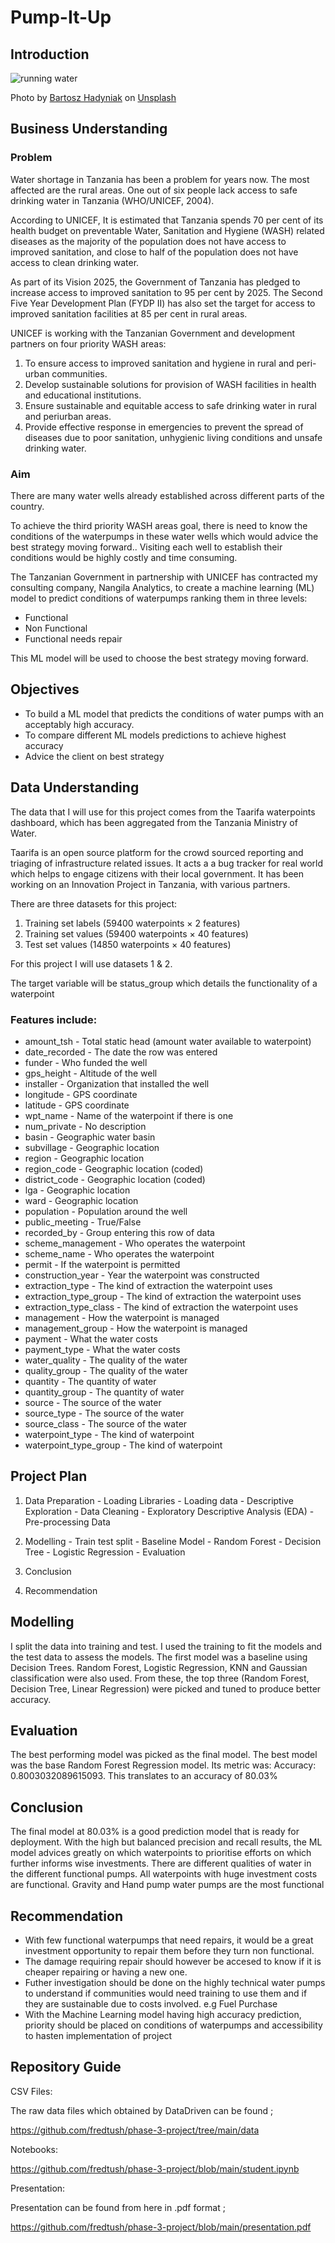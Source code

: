 # Pump-It-Up


## Introduction

![running water](unsplash_water.jpeg)

<span>Photo by <a href="https://media.istockphoto.com/photos/poor-indian-children-asking-for-fresh-water-india-picture-id637020090?s=612x612">Bartosz Hadyniak</a> on <a 
href="https://www.istockphoto.com/photo/poor-indian-children-asking-for-fresh-water-india-gm637020090-113379827">Unsplash</a></span>


## Business Understanding

### Problem
Water shortage in Tanzania has been a problem for years now. The most affected are the rural areas. One out of six people lack access to safe drinking water in Tanzania (WHO/UNICEF, 2004).

According to UNICEF, It is estimated that Tanzania spends 70 per cent of its health budget on preventable Water, Sanitation and Hygiene (WASH) related diseases as the majority of the population does not have access to improved sanitation, and close to half of the population does not have access to clean drinking water.

As part of its Vision 2025, the Government of Tanzania has pledged to increase access to improved sanitation to 95 per cent by 2025. The Second Five Year Development Plan (FYDP II) has also set the target for access to improved sanitation facilities at 85 per cent in rural areas.

UNICEF is working with the Tanzanian Government and development partners on four priority WASH areas:

1. To ensure access to improved sanitation and hygiene in rural and peri-urban communities.
2. Develop sustainable solutions for provision of WASH facilities in health and educational institutions.
3. Ensure sustainable and equitable access to safe drinking water in rural and periurban areas.
4. Provide effective response in emergencies to prevent the spread of diseases due to poor sanitation, unhygienic living conditions and unsafe drinking water.

### Aim
There are many water wells already established across different parts of the country.

To achieve the third priority WASH areas goal, there is need to know the conditions of the waterpumps in these water wells which would advice the best strategy moving forward.. Visiting each well to establish their conditions would be highly costly and time consuming.

The Tanzanian Government in partnership with UNICEF has contracted my consulting company, Nangila Analytics, to create a machine learning (ML) model to predict conditions of waterpumps ranking them in three levels:

- Functional
- Non Functional
- Functional needs repair

This ML model will be used to choose the best strategy moving forward.

## Objectives

- To build a ML model that predicts the conditions of water pumps with an acceptably high accuracy.
- To compare different ML models predictions to achieve highest accuracy
- Advice the client on best strategy


##  Data Understanding

The data that I will use for this project comes from the Taarifa waterpoints dashboard, which has been aggregated from the Tanzania Ministry of Water.

Taarifa is an open source platform for the crowd sourced reporting and triaging of infrastructure related issues. It acts a a bug tracker for real world which helps to engage citizens with their local government. It has been working on an Innovation Project in Tanzania, with various partners.

There are three datasets for this project:
 1. Training set labels (59400 waterpoints × 2 features)
 2. Training set values (59400 waterpoints × 40 features)
 3. Test set values (14850 waterpoints × 40 features)

For this project I will use datasets 1 & 2. 

The target variable will be status_group which details the functionality of a waterpoint

### Features include:

- amount_tsh           - Total static head (amount water available to waterpoint)
- date_recorded         - The date the row was entered
- funder                - Who funded the well
- gps_height            - Altitude of the well
- installer             - Organization that installed the well
- longitude             - GPS coordinate
- latitude              - GPS coordinate
- wpt_name              - Name of the waterpoint if there is one
- num_private           - No description
- basin                 - Geographic water basin
- subvillage            - Geographic location
- region                - Geographic location
- region_code           - Geographic location (coded)
- district_code         - Geographic location (coded)
- lga                   - Geographic location
- ward                  - Geographic location
- population            - Population around the well
- public_meeting        - True/False
- recorded_by           - Group entering this row of data
- scheme_management     - Who operates the waterpoint
- scheme_name           - Who operates the waterpoint
- permit                - If the waterpoint is permitted
- construction_year     - Year the waterpoint was constructed
- extraction_type       - The kind of extraction the waterpoint uses
- extraction_type_group - The kind of extraction the waterpoint uses
- extraction_type_class - The kind of extraction the waterpoint uses
- management            - How the waterpoint is managed
- management_group      - How the waterpoint is managed
- payment               - What the water costs
- payment_type          - What the water costs
- water_quality         - The quality of the water
- quality_group         - The quality of the water
- quantity              - The quantity of water
- quantity_group        - The quantity of water
- source                - The source of the water
- source_type           - The source of the water
- source_class          - The source of the water
- waterpoint_type       - The kind of waterpoint
- waterpoint_type_group - The kind of waterpoint




## Project Plan

1. Data Preparation
       - Loading Libraries
       - Loading data
       - Descriptive Exploration
       - Data Cleaning
       - Exploratory Descriptive Analysis (EDA)
       - Pre-processing Data
       
2.  Modelling
        - Train test split
        - Baseline Model
        - Random Forest
        - Decision Tree
        - Logistic Regression
        - Evaluation
        
4.  Conclusion

5.  Recommendation

## Modelling

I split the data into training and test. I used the training to fit the models and the test data to assess the models. The first model was a baseline using Decision Trees. Random Forest, Logistic Regression, KNN and Gaussian classification were also used. From these, the top three (Random Forest, Decision Tree, Linear Regression) were picked and tuned to produce better accuracy. 


## Evaluation

The best performing model was picked as the final model. The best model was the base Random Forest Regression model. 
Its metric was: Accuracy:  0.8003032089615093. This translates to an accuracy of 80.03%


## Conclusion

The final model at 80.03% is a good prediction model that is ready for deployment. With the high but balanced precision and recall results, the ML model advices greatly on which waterpoints to prioritise efforts on which further informs wise investments. There are different qualities of water in the different functional pumps. All waterpoints with huge investment costs are functional. Gravity and Hand pump water pumps are the most functional

## Recommendation

- With few functional waterpumps that need repairs, it would be a great investment opportunity to repair them before they turn non functional.
- The damage requiring repair should however be accesed to know if it is cheaper repairing or having a new one.
- Futher investigation should be done on the highly technical water pumps to understand if communities would need training to use them and if they are sustainable due to costs involved. e.g Fuel Purchase
- With the Machine Learning model having high accuracy prediction, priority should be placed on conditions of waterpumps and accessibility to hasten implementation of project

## Repository Guide

CSV Files:

The raw data files which obtained by DataDriven can be found ;

https://github.com/fredtush/phase-3-project/tree/main/data

Notebooks:

https://github.com/fredtush/phase-3-project/blob/main/student.ipynb

Presentation:

Presentation can be found from here in .pdf format ;

https://github.com/fredtush/phase-3-project/blob/main/presentation.pdf

